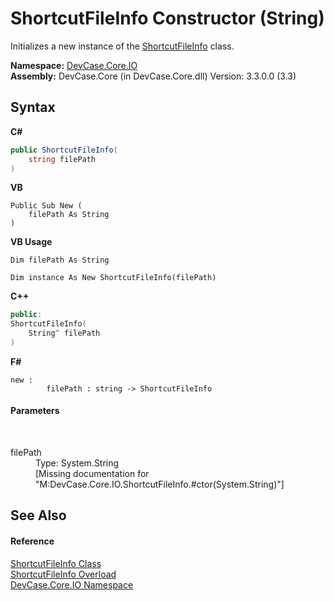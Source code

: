 # ShortcutFileInfo Constructor (String)
 

Initializes a new instance of the <a href="T_DevCase_Core_IO_ShortcutFileInfo">ShortcutFileInfo</a> class.

**Namespace:**&nbsp;<a href="N_DevCase_Core_IO">DevCase.Core.IO</a><br />**Assembly:**&nbsp;DevCase.Core (in DevCase.Core.dll) Version: 3.3.0.0 (3.3)

## Syntax

**C#**<br />
``` C#
public ShortcutFileInfo(
	string filePath
)
```

**VB**<br />
``` VB
Public Sub New ( 
	filePath As String
)
```

**VB Usage**<br />
``` VB Usage
Dim filePath As String

Dim instance As New ShortcutFileInfo(filePath)
```

**C++**<br />
``` C++
public:
ShortcutFileInfo(
	String^ filePath
)
```

**F#**<br />
``` F#
new : 
        filePath : string -> ShortcutFileInfo
```


#### Parameters
&nbsp;<dl><dt>filePath</dt><dd>Type: System.String<br />\[Missing <param name="filePath"/> documentation for "M:DevCase.Core.IO.ShortcutFileInfo.#ctor(System.String)"\]</dd></dl>

## See Also


#### Reference
<a href="T_DevCase_Core_IO_ShortcutFileInfo">ShortcutFileInfo Class</a><br /><a href="Overload_DevCase_Core_IO_ShortcutFileInfo__ctor">ShortcutFileInfo Overload</a><br /><a href="N_DevCase_Core_IO">DevCase.Core.IO Namespace</a><br />